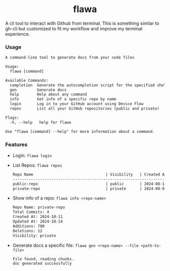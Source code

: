 <h1 align="center">flawa</h1>

A cli tool to interact with Github from terminal. This is something similar to gh-cli but customized to fit my workflow and improve my terminal experience.

### Usage

```txt
A command-line tool to generate docs from your code files

Usage:
  flawa [command]

Available Commands:
  completion  Generate the autocompletion script for the specified shell
  gen         Generate docs
  help        Help about any command
  info        Get info of a specific repo by name
  login       Log in to your GitHub account using Device Flow
  repos       List all your GitHub repositories (public and private)

Flags:
  -h, --help   help for flawa

Use "flawa [command] --help" for more information about a command.
```

### Features

- Login: `flawa login`

- List Repos: `flawa repos`

  ```txt
  Repo Name                                | Visibility   | Created At   | Updated At
  ----------------------------------------------------------------------------------------------------
  public-repo                              | public       | 2024-08-14   | 2024-10-12
  private-repo                             | private      | 2024-09-06   | 2024-10-13
  ```

- Show info of a repo: `flawa info <repo-name>`

  ```txt
  Repo Name: private-repo
  Total Commits: 4
  Created At: 2024-10-11
  Updated At: 2024-10-14
  Additions: 780
  Deletions: 12
  Visibility: private
  ```

- Generate docs a specific file: `flawa gen <repo-name> --file <path-to-file>`
  ```txt
  File found, reading chunks.
  doc generated successfully
  ```
